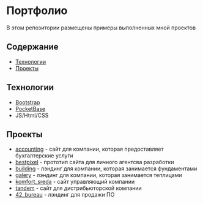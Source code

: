 # Портфолио
В этом репозитории размещены примеры выполненных мной проектов

## Содержание
- [Технологии](#технологии)
- [Проекты](#проекты)

## Технологии
- [Bootstrap](https://getbootstrap.com/docs/5.0/getting-started/introduction/)
- [PocketBase](https://pocketbase.io/docs)
- JS/Html/CSS

## Проекты
- [accounting](https://vadimostapchuk.github.io/accounting/) - сайт для компании, которая предоставляет бухгалтерские услуги
- [bestpixel](https://vadimostapchuk.github.io/bestpixel/) - прототип сайта для личного агентсва разработки
- [building](https://vadimostapchuk.github.io/building/) - лэндинг для компании, которая занимается фундаментами
- [galery](https://vadimostapchuk.github.io/galery/) - лэндинг для компании, которая занимается теплицами
- [komfort_sreda](https://vadimostapchuk.github.io/komfort_sreda/) - сайт управляющий компании
- [tandem](https://vadimostapchuk.github.io/tandem/) - сайт для дистрибьюторской компании
- [42_bureau](https://vadimostapchuk.github.io/42_bureau/) - лэндинг для продажи ПО
